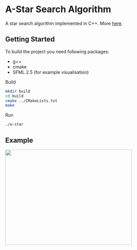 # A-Star Search Algorithm

A star search algorithm implemented in C++. More [here](https://en.wikipedia.org/wiki/A*_search_algorithm).

## Getting Started

To build the project you need following packages:
- g++
- cmake
- SFML 2.5 (for example visualisation)

Build
```bash
mkdir build
cd build
cmake ../CMakeLists.txt
make
```
Run
```bash
./a-star
```

## Example

<img src="doc/gifs/example.gif" width="400" height="300" />
